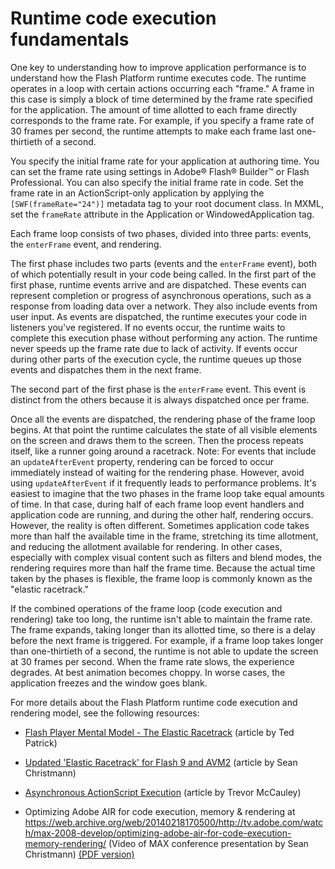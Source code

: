 # Runtime code execution fundamentals

One key to understanding how to improve application performance is to understand
how the Flash Platform runtime executes code. The runtime operates in a loop
with certain actions occurring each "frame." A frame in this case is simply a
block of time determined by the frame rate specified for the application. The
amount of time allotted to each frame directly corresponds to the frame rate.
For example, if you specify a frame rate of 30 frames per second, the runtime
attempts to make each frame last one-thirtieth of a second.

You specify the initial frame rate for your application at authoring time. You
can set the frame rate using settings in Adobe® Flash® Builder™ or Flash
Professional. You can also specify the initial frame rate in code. Set the frame
rate in an ActionScript-only application by applying the `[SWF(frameRate="24")]`
metadata tag to your root document class. In MXML, set the `frameRate` attribute
in the Application or WindowedApplication tag.

Each frame loop consists of two phases, divided into three parts: events, the
`enterFrame` event, and rendering.

The first phase includes two parts (events and the `enterFrame` event), both of
which potentially result in your code being called. In the first part of the
first phase, runtime events arrive and are dispatched. These events can
represent completion or progress of asynchronous operations, such as a response
from loading data over a network. They also include events from user input. As
events are dispatched, the runtime executes your code in listeners you've
registered. If no events occur, the runtime waits to complete this execution
phase without performing any action. The runtime never speeds up the frame rate
due to lack of activity. If events occur during other parts of the execution
cycle, the runtime queues up those events and dispatches them in the next frame.

The second part of the first phase is the `enterFrame` event. This event is
distinct from the others because it is always dispatched once per frame.

Once all the events are dispatched, the rendering phase of the frame loop
begins. At that point the runtime calculates the state of all visible elements
on the screen and draws them to the screen. Then the process repeats itself,
like a runner going around a racetrack. Note: For events that include an
`updateAfterEvent` property, rendering can be forced to occur immediately
instead of waiting for the rendering phase. However, avoid using
`updateAfterEvent` if it frequently leads to performance problems. It's easiest
to imagine that the two phases in the frame loop take equal amounts of time. In
that case, during half of each frame loop event handlers and application code
are running, and during the other half, rendering occurs. However, the reality
is often different. Sometimes application code takes more than half the
available time in the frame, stretching its time allotment, and reducing the
allotment available for rendering. In other cases, especially with complex
visual content such as filters and blend modes, the rendering requires more than
half the frame time. Because the actual time taken by the phases is flexible,
the frame loop is commonly known as the "elastic racetrack."

If the combined operations of the frame loop (code execution and rendering) take
too long, the runtime isn't able to maintain the frame rate. The frame expands,
taking longer than its allotted time, so there is a delay before the next frame
is triggered. For example, if a frame loop takes longer than one-thirtieth of a
second, the runtime is not able to update the screen at 30 frames per second.
When the frame rate slows, the experience degrades. At best animation becomes
choppy. In worse cases, the application freezes and the window goes blank.

For more details about the Flash Platform runtime code execution and rendering
model, see the following resources:

- [Flash Player Mental Model - The Elastic Racetrack](https://web.archive.org/web/20140316000435/http://tedpatrick.com/2005/07/19/flash-player-mental-model-the-elastic-racetrack/)
  (article by Ted Patrick)

- [Updated 'Elastic Racetrack' for Flash 9 and AVM2](https://web.archive.org/web/20230321111648/https://www.craftymind.com/updated-elastic-racetrack-for-flash-9-and-avm2/)
  (article by Sean Christmann)

- [Asynchronous ActionScript Execution](https://web.archive.org/web/20120509020649/http://www.senocular.com/flash/tutorials/asyncoperations/)
  (article by Trevor McCauley)

- Optimizing Adobe AIR for code execution, memory & rendering at
  <https://web.archive.org/web/20140218170500/http://tv.adobe.com/watch/max-2008-develop/optimizing-adobe-air-for-code-execution-memory-rendering/>
  (Video of MAX conference presentation by Sean Christmann)
  [(PDF version)](https://web.archive.org/web/20220121181111/http://www.craftymind.com/wordpress/wp-content/uploads/2008/11/sean_christmann_optimizing_air_final.pdf)
